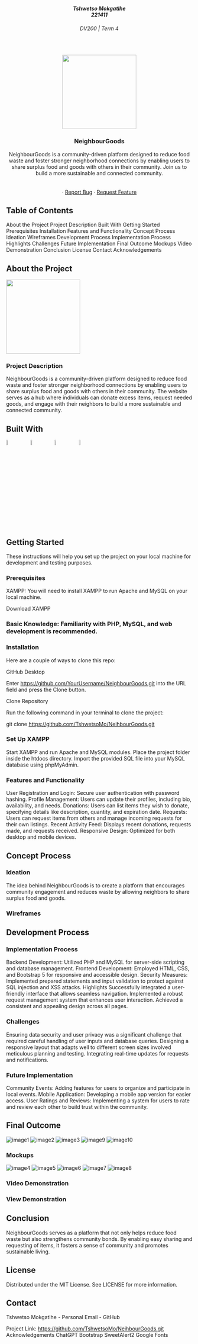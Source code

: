 <br />

<h5 align="center" style="padding:0;margin:0;">Tshwetso Mokgatlhe</h5> 
<h5 align="center" style="padding:0;margin:0;"> 221411 </h5> 
<h6 align="center">DV200 | Term 4</h6> </br> 
<p align="center"> <a href="https://github.com/TshwetsoMo/NeihbourGoods.git"> 
<img src="img/logo.png" width="200px"> </a> 
<h3 align="center">NeighbourGoods</h3> 
<p align="center"> NeighbourGoods is a community-driven platform designed to reduce food waste and foster stronger neighborhood connections by enabling users to share surplus food and goods with others in their community. Join us to build a more sustainable and connected community.<br> <br /> 
<br /> <!-- <a href="https://youtu.be/your-demo-link">View Demo</a> --> · 
<a href="https://github.com/TshwetsoMo/NeihbourGoods/issues">Report Bug</a> · <a href="https://github.com/TshwetsoMo/NeihbourGoods/issues">Request Feature</a> </p>

<!-- TABLE OF CONTENTS -->

## Table of Contents

About the Project
Project Description
Built With
Getting Started
Prerequisites
Installation
Features and Functionality
Concept Process
Ideation
Wireframes
Development Process
Implementation Process
Highlights
Challenges
Future Implementation
Final Outcome
Mockups
Video Demonstration
Conclusion
License
Contact
Acknowledgements

<!-- ABOUT THE PROJECT -->

## About the Project

<a href="https://github.com/TshwetsoMo/NeihbourGoods.git"> 
<img src="img/logo.png" width="200px"> </a>

### Project Description

NeighbourGoods is a community-driven platform designed to reduce food waste and foster stronger neighborhood connections by enabling users to share surplus food and goods with others in their community. The website serves as a hub where individuals can donate excess items, request needed goods, and engage with their neighbors to build a more sustainable and connected community.

## Built With

<img src="https://www.php.net/images/logos/new-php-logo.svg" width="6%" height="6%">         <img src="https://www.mysql.com/common/logos/logo-mysql-170x115.png" width="6%" height="6%">         <img src="https://getbootstrap.com/docs/5.0/assets/brand/bootstrap-logo-shadow.png" width="6%" height="6%">         <img src="https://github.githubassets.com/images/modules/logos_page/GitHub-Mark.png" width="6%" height="6%">

## Getting Started

These instructions will help you set up the project on your local machine for development and testing purposes.

### Prerequisites

XAMPP: You will need to install XAMPP to run Apache and MySQL on your local machine.

Download XAMPP

### Basic Knowledge: Familiarity with PHP, MySQL, and web development is recommended.

### Installation

Here are a couple of ways to clone this repo:

GitHub Desktop

Enter https://github.com/YourUsername/NeighbourGoods.git into the URL field and press the Clone button.

Clone Repository

Run the following command in your terminal to clone the project:

git clone https://github.com/TshwetsoMo/NeihbourGoods.git

### Set Up XAMPP

Start XAMPP and run Apache and MySQL modules.
Place the project folder inside the htdocs directory.
Import the provided SQL file into your MySQL database using phpMyAdmin.

### Features and Functionality

User Registration and Login: Secure user authentication with password hashing.
Profile Management: Users can update their profiles, including bio, availability, and needs.
Donations: Users can list items they wish to donate, specifying details like description, quantity, and expiration date.
Requests: Users can request items from others and manage incoming requests for their own listings.
Recent Activity Feed: Displays recent donations, requests made, and requests received.
Responsive Design: Optimized for both desktop and mobile devices.

## Concept Process

### Ideation

The idea behind NeighbourGoods is to create a platform that encourages community engagement and reduces waste by allowing neighbors to share surplus food and goods.

### Wireframes

## Development Process

### Implementation Process

Backend Development: Utilized PHP and MySQL for server-side scripting and database management.
Frontend Development: Employed HTML, CSS, and Bootstrap 5 for responsive and accessible design.
Security Measures: Implemented prepared statements and input validation to protect against SQL injection and XSS attacks.
Highlights
Successfully integrated a user-friendly interface that allows seamless navigation.
Implemented a robust request management system that enhances user interaction.
Achieved a consistent and appealing design across all pages.

### Challenges

Ensuring data security and user privacy was a significant challenge that required careful handling of user inputs and database queries.
Designing a responsive layout that adapts well to different screen sizes involved meticulous planning and testing.
Integrating real-time updates for requests and notifications.

### Future Implementation

Community Events: Adding features for users to organize and participate in local events.
Mobile Application: Developing a mobile app version for easier access.
User Ratings and Reviews: Implementing a system for users to rate and review each other to build trust within the community.

## Final Outcome

![image1](./mockups/images/explore.jpg)
![image2](./mockups/images/Dashboard%20-%20Browse%20Donations.jpg)
![image3](./mockups/images/profile%20-%20recent%20activity.jpg)
![image9](./mockups/images/Dashboard.jpg)
![image10](./mockups/images/comments%20section.jpg)
<br>

### Mockups

![image4](./mockups/NG_Landing_MacStudio_Mockup.png)
![image5](./mockups/NG_login_MacStudio_Mockup.png)
![image6](./mockups/NG_Dashboard_DellXPS_Mockup.png)
![image7](./mockups/NG_Explore_ZenBookDuo14_Mockup.png)
![image8](./mockups/NG_Profile_DellXPS_Mockup.png)
<br>

### Video Demonstration

<!-- Provide a link to your project's demo video -->

### View Demonstration

## Conclusion

NeighbourGoods serves as a platform that not only helps reduce food waste but also strengthens community bonds. By enabling easy sharing and requesting of items, it fosters a sense of community and promotes sustainable living.

## License

Distributed under the MIT License. See LICENSE for more information.

## Contact

Tshwetso Mokgatlhe - Personal Email - GitHub

Project Link: https://github.com/TshwetsoMo/NeihbourGoods.git
Acknowledgements
ChatGPT
Bootstrap
SweetAlert2
Google Fonts

<!-- Images -->
